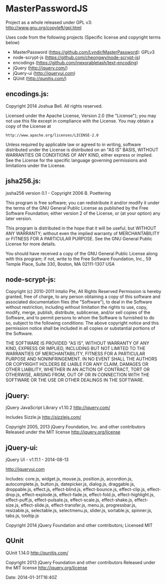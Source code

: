 # MasterPasswordJS

Project as a whole released under GPL v3: http://www.gnu.org/copyleft/gpl.html

Uses code from the following projects (Specific license and copyright terms below)
- MasterPassword    (https://github.com/Lyndir/MasterPassword): GPLv3
- node-scrypt-js    (https://github.com/cheongwy/node-scrypt-js)
- encodings         (https://github.com/inexorabletash/text-encoding)
- jQuery            (http://jquery.com/)
- jQuery-ui         (http://jqueryui.com)
- QUnit             (http://qunitjs.com/)

## encodings.js:

Copyright 2014 Joshua Bell. All rights reserved.

Licensed under the Apache License, Version 2.0 (the "License");
you may not use this file except in compliance with the License.
You may obtain a copy of the License at

    http://www.apache.org/licenses/LICENSE-2.0

Unless required by applicable law or agreed to in writing, software
distributed under the License is distributed on an "AS IS" BASIS,
WITHOUT WARRANTIES OR CONDITIONS OF ANY KIND, either express or implied.
See the License for the specific language governing permissions and
limitations under the License.

## jsha256.js:

jssha256 version 0.1 - Copyright 2006 B. Poettering

This program is free software; you can redistribute it and/or
modify it under the terms of the GNU General Public License as
published by the Free Software Foundation; either version 2 of the
License, or (at your option) any later version.

This program is distributed in the hope that it will be useful,
but WITHOUT ANY WARRANTY; without even the implied warranty of
MERCHANTABILITY or FITNESS FOR A PARTICULAR PURPOSE. See the GNU
General Public License for more details.

You should have received a copy of the GNU General Public License
along with this program; if not, write to the Free Software
Foundation, Inc., 59 Temple Place, Suite 330, Boston, MA
02111-1307 USA

## node-scrypt-js:

Copyright (c) 2010-2011 Intalio Pte, All Rights Reserved
Permission is hereby granted, free of charge, to any person obtaining a copy
of this software and associated documentation files (the "Software"), to deal
in the Software without restriction, including without limitation the rights
to use, copy, modify, merge, publish, distribute, sublicense, and/or sell
copies of the Software, and to permit persons to whom the Software is
furnished to do so, subject to the following conditions:
The above copyright notice and this permission notice shall be included in
all copies or substantial portions of the Software.

THE SOFTWARE IS PROVIDED "AS IS", WITHOUT WARRANTY OF ANY KIND, EXPRESS OR
IMPLIED, INCLUDING BUT NOT LIMITED TO THE WARRANTIES OF MERCHANTABILITY,
FITNESS FOR A PARTICULAR PURPOSE AND NONINFRINGEMENT. IN NO EVENT SHALL THE
AUTHORS OR COPYRIGHT HOLDERS BE LIABLE FOR ANY CLAIM, DAMAGES OR OTHER
LIABILITY, WHETHER IN AN ACTION OF CONTRACT, TORT OR OTHERWISE, ARISING FROM,
OUT OF OR IN CONNECTION WITH THE SOFTWARE OR THE USE OR OTHER DEALINGS IN
THE SOFTWARE.

## jQuery: 

jQuery JavaScript Library v1.10.2
http://jquery.com/

Includes Sizzle.js
http://sizzlejs.com/

Copyright 2005, 2013 jQuery Foundation, Inc. and other contributors
Released under the MIT license
http://jquery.org/license

## jQuery-ui:
jQuery UI - v1.11.1 - 2014-08-13

http://jqueryui.com

Includes: core.js, widget.js, mouse.js, position.js, accordion.js, 
autocomplete.js, button.js, datepicker.js, dialog.js, draggable.js, 
droppable.js, effect.js, effect-blind.js, effect-bounce.js, effect-clip.js, 
effect-drop.js, effect-explode.js, effect-fade.js, effect-fold.js, 
effect-highlight.js, effect-puff.js, effect-pulsate.js, effect-scale.js, 
effect-shake.js, effect-size.js, effect-slide.js, effect-transfer.js, menu.js, 
progressbar.js, resizable.js, selectable.js, selectmenu.js, slider.js, 
sortable.js, spinner.js, tabs.js, tooltip.js

Copyright 2014 jQuery Foundation and other contributors; Licensed MIT

## QUnit
 
QUnit 1.14.0
http://qunitjs.com/

Copyright 2013 jQuery Foundation and other contributors
Released under the MIT license
http://jquery.org/license

Date: 2014-01-31T16:40Z
